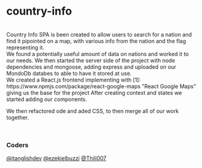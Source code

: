 # country-info


</br>
Country Info SPA is been created to allow users to search for a nation and find it pipointed on a map, with various info from the nation and the flag representing it.

</br>
We found a potentially useful amount of data on nations and worked it to our needs. We then started the server side of the project with node dependencies and mongoose, adding express and uploaded on our MondoDb databes to able to have it stored at use.
<br/>
We created a React.js frontend implementing with [1]: https://www.npmjs.com/package/react-google-maps "React Google Maps" giving us the base for the project
After creating context and states we started adding our components.

We then refactored ode and aded CSS, to then merge all of our work together.

<br/>





### Coders
[@itanglishdev](https://github.com/itanglishdev) [@ezekielbuzzi](https://github.com/ezekielbuzzi) [@Thili007](https://github.com/Thili007)
